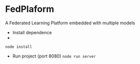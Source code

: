 # FedPlaform
A Federated Learning Platform embedded with multiple models

- Install dependence
- 
`
node install
`
- Run project (port 8080)
`
node run server
`
